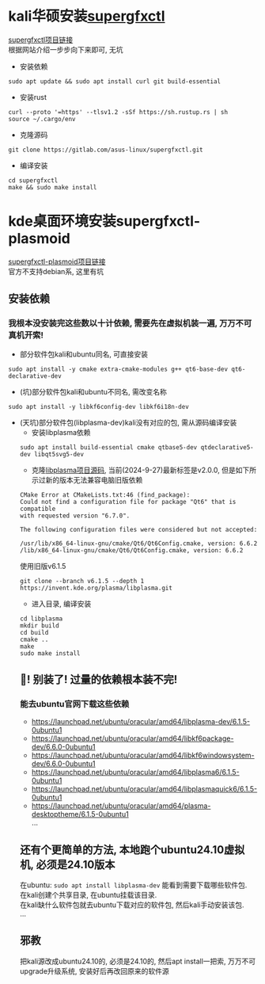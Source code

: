 # kali华硕安装[supergfxctl](https://asus-linux.org/)
[supergfxctl项目链接](https://gitlab.com/asus-linux/supergfxctl)  
根据网站介绍一步步向下来即可, 无坑  
+ 安装依赖
```
sudo apt update && sudo apt install curl git build-essential
```
+ 安装rust
```
curl --proto '=https' --tlsv1.2 -sSf https://sh.rustup.rs | sh
source ~/.cargo/env
```
+ 克隆源码
```
git clone https://gitlab.com/asus-linux/supergfxctl.git
```
+ 编译安装
```
cd supergfxctl
make && sudo make install
```

# kde桌面环境安装supergfxctl-plasmoid
[supergfxctl-plasmoid项目链接](https://gitlab.com/Jhyub/supergfxctl-plasmoid)  
官方不支持debian系, 这里有坑
## 安装依赖
### 我根本没安装完这些数以十计依赖, 需要先在虚拟机装一遍, 万万不可真机开索!
+ 部分软件包kali和ubuntu同名, 可直接安装
```
sudo apt install -y cmake extra-cmake-modules g++ qt6-base-dev qt6-declarative-dev
```
+ (坑)部分软件包kali和ubuntu不同名, 需改变名称
```
sudo apt install -y libkf6config-dev libkf6i18n-dev
```  
+ (天坑)部分软件包(libplasma-dev)kali没有对应的包, 需从源码编译安装
    - 安装libplasma依赖
    ```
    sudo apt install build-essential cmake qtbase5-dev qtdeclarative5-dev libqt5svg5-dev
    ```
    - 克隆[libplasma项目源码](https://invent.kde.org/plasma/libplasma), 当前(2024-9-27)最新标签是v2.0.0, 但是如下所示过新的版本无法兼容电脑旧版依赖
    ```
    CMake Error at CMakeLists.txt:46 (find_package):
  Could not find a configuration file for package "Qt6" that is compatible
  with requested version "6.7.0".

  The following configuration files were considered but not accepted:

    /usr/lib/x86_64-linux-gnu/cmake/Qt6/Qt6Config.cmake, version: 6.6.2
    /lib/x86_64-linux-gnu/cmake/Qt6/Qt6Config.cmake, version: 6.6.2
    ```
    使用旧版v6.1.5
    ```
    git clone --branch v6.1.5 --depth 1 https://invent.kde.org/plasma/libplasma.git
    ```
    - 进入目录, 编译安装
    ```
    cd libplasma
    mkdir build
    cd build
    cmake ..
    make
    sudo make install
    ```
    ## 🌿! 别装了! 过量的依赖根本装不完! 
    ### 能去ubuntu官网下载这些依赖
    + https://launchpad.net/ubuntu/oracular/amd64/libplasma-dev/6.1.5-0ubuntu1  
    + https://launchpad.net/ubuntu/oracular/amd64/libkf6package-dev/6.6.0-0ubuntu1  
    + https://launchpad.net/ubuntu/oracular/amd64/libkf6windowsystem-dev/6.6.0-0ubuntu1  
    + https://launchpad.net/ubuntu/oracular/amd64/libplasma6/6.1.5-0ubuntu1  
    + https://launchpad.net/ubuntu/oracular/amd64/libplasmaquick6/6.1.5-0ubuntu1  
    + https://launchpad.net/ubuntu/oracular/amd64/plasma-desktoptheme/6.1.5-0ubuntu1  
    ...  
    ## 还有个更简单的方法, 本地跑个ubuntu24.10虚拟机, 必须是24.10版本
    在ubuntu: `sudo apt install libplasma-dev` 能看到需要下载哪些软件包.  
    在kali创建个共享目录, 在ubuntu挂载该目录.  
    在kali缺什么软件包就去ubuntu下载对应的软件包, 然后kali手动安装该包.  
    ...
    ## 邪教
    把kali源改成ubuntu24.10的, 必须是24.10的, 然后apt install一把索, 万万不可upgrade升级系统, 安装好后再改回原来的软件源
